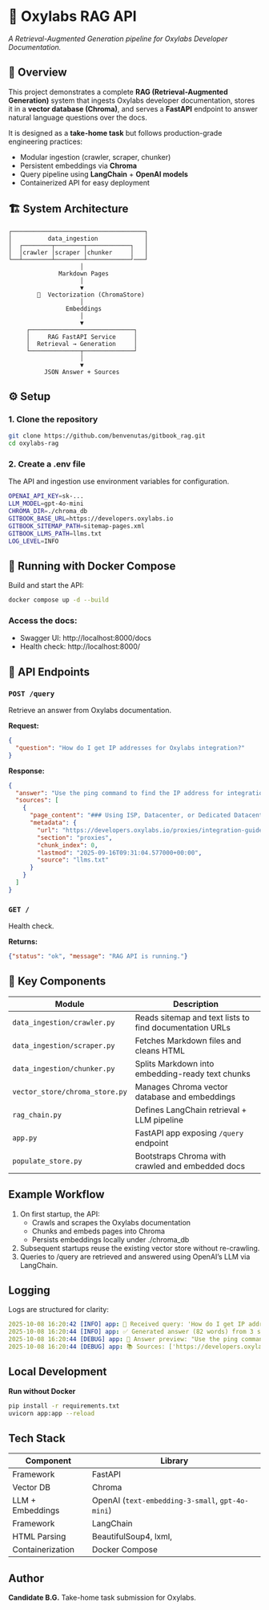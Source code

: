 # 🧠 Oxylabs RAG API  
*A Retrieval-Augmented Generation pipeline for Oxylabs Developer Documentation.*

## 📘 Overview

This project demonstrates a complete **RAG (Retrieval-Augmented Generation)** system that ingests Oxylabs developer documentation, stores it in a **vector database (Chroma)**, and serves a **FastAPI** endpoint to answer natural language questions over the docs.

It is designed as a **take-home task** but follows production-grade engineering practices:
- Modular ingestion (crawler, scraper, chunker)
- Persistent embeddings via **Chroma**
- Query pipeline using **LangChain** + **OpenAI models**
- Containerized API for easy deployment

## 🏗️ System Architecture

    ┌─────────────────────────────────────┐
    │          data_ingestion             │
    │  ┌────────┬────────┬────────────┐   │
    │  │crawler │scraper │chunker     │   │
    └──┴────────┴────────┴────────────┘───┘
                        │ 
                  Markdown Pages
                        │ 
                        ▼
            🧩  Vectorization (ChromaStore)
                        │ 
                    Embeddings
                        │ 
                        ▼
         ┌─────────────────────────────┐
         │     RAG FastAPI Service     │
         │  Retrieval → Generation     │
         └──────────────┬──────────────┘
                        │
                        ▼
              JSON Answer + Sources

## ⚙️ Setup

### 1. Clone the repository
```bash
git clone https://github.com/benvenutas/gitbook_rag.git
cd oxylabs-rag
```

### 2. Create a .env file
The API and ingestion use environment variables for configuration.
```bash
OPENAI_API_KEY=sk-...
LLM_MODEL=gpt-4o-mini
CHROMA_DIR=./chroma_db
GITBOOK_BASE_URL=https://developers.oxylabs.io
GITBOOK_SITEMAP_PATH=sitemap-pages.xml
GITBOOK_LLMS_PATH=llms.txt
LOG_LEVEL=INFO
```

## 🐳 Running with Docker Compose
Build and start the API:
```bash
docker compose up -d --build
```

### Access the docs:
- Swagger UI: http://localhost:8000/docs
- Health check: http://localhost:8000/

## 🧾 API Endpoints
### `POST /query`
Retrieve an answer from Oxylabs documentation.

**Request:**
```json
{
  "question": "How do I get IP addresses for Oxylabs integration?"
}
```

**Response:**
```json
{
  "answer": "Use the ping command to find the IP address for integration...",
  "sources": [
    {
      "page_content": "### Using ISP, Datacenter, or Dedicated Datacenter Proxies...",
      "metadata": {
        "url": "https://developers.oxylabs.io/proxies/integration-guides/get-ip-address-for-integrations",
        "section": "proxies",
        "chunk_index": 0,
        "lastmod": "2025-09-16T09:31:04.577000+00:00",
        "source": "llms.txt"
      }
    }
  ]
}
```

### `GET /`
Health check.

**Returns:**
```json
{"status": "ok", "message": "RAG API is running."}
```

## 🧩 Key Components
| Module                         | Description                                             |
| ------------------------------ | ------------------------------------------------------- |
| `data_ingestion/crawler.py`    | Reads sitemap and text lists to find documentation URLs |
| `data_ingestion/scraper.py`    | Fetches Markdown files and cleans HTML                  |
| `data_ingestion/chunker.py`    | Splits Markdown into embedding-ready text chunks        |
| `vector_store/chroma_store.py` | Manages Chroma vector database and embeddings           |
| `rag_chain.py`                 | Defines LangChain retrieval + LLM pipeline              |
| `app.py`                       | FastAPI app exposing `/query` endpoint                  |
| `populate_store.py`            | Bootstraps Chroma with crawled and embedded docs        |


## Example Workflow
1. On first startup, the API:
    - Crawls and scrapes the Oxylabs documentation
    - Chunks and embeds pages into Chroma
    - Persists embeddings locally under ./chroma_db
2. Subsequent startups reuse the existing vector store without re-crawling.
3. Queries to /query are retrieved and answered using OpenAI’s LLM via LangChain.

## Logging
Logs are structured for clarity:
```yaml
2025-10-08 16:20:42 [INFO] app: 🧠 Received query: 'How do I get IP addresses for Oxylabs integration?'
2025-10-08 16:20:44 [INFO] app: ✅ Generated answer (82 words) from 3 source chunks.
2025-10-08 16:20:44 [DEBUG] app: 💬 Answer preview: "Use the ping command..."
2025-10-08 16:20:44 [DEBUG] app: 📚 Sources: ['https://developers.oxylabs.io/...']
```

## Local Development
**Run without Docker**
```bash
pip install -r requirements.txt
uvicorn app:app --reload
```

## Tech Stack
| Component        | Library                                          |
| ---------------- | ------------------------------------------------ |
| Framework        | FastAPI                                          |
| Vector DB        | Chroma                                           |
| LLM + Embeddings | OpenAI (`text-embedding-3-small`, `gpt-4o-mini`) |
| Framework        | LangChain                                        |
| HTML Parsing     | BeautifulSoup4, lxml,                            |
| Containerization | Docker Compose                                   |

## Author
**Candidate B.G.**
Take-home task submission for Oxylabs.